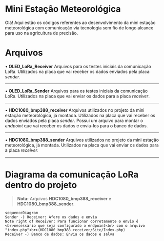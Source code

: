 # Mini Estação Meteorológica

Olá! Aqui estão os códigos referentes ao desenvolvimento da mini estação meteorológica com comunicação via tecnologia sem fio de longo alcance para uso na agricultura de precisão.


# Arquivos

• **OLED_LoRa_Receiver**
Arquivos para os testes iniciais da comunicação LoRa.
Utilizados na placa que vai receber os dados enviados pela placa <i>sender</i>.

---
• **OLED_LoRa_Sender**
Arquivos para os testes iniciais da comunicação LoRa.
Utilizados na placa que vai enviar os dados para a placa <i>receiver</i>.

---
• **HDC1080_bmp388_receiver**
Arquivos utilizados no projeto da mini estação meteorológica, já montada.
Utilizados na placa que vai receber os dados enviados pela placa <i>sender</i>.
Possui um arquivo para montar o <i>endpoint</i> que vai receber os dados e envia-los para o banco de dados.

---
• **HDC1080_bmp388_sender**
Arquivos utilizados no projeto da mini estação meteorológica, já montada.
Utilizados na placa que vai enviar os dados para a placa <i>receiver</i>.

---

# Diagrama da comunicação LoRa dentro do projeto
> **Nota:** Arquivos **HDC1080_bmp388_receiver** e **HDC1080_bmp388_sender**.
```mermaid
sequenceDiagram
Sender -) Receiver: Afere os dados e envia
Note right of Receiver: Para funcionar corretamente o envio é <br>necessário que seja configurado o endpoint<br> com o arquivo "index.php"<br>(HDC1080_bmp388_receiver/Site/Index.php)
Receiver -) Banco de dados: Envia os dados e salva
```
